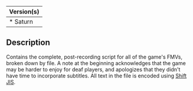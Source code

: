 | Version(s) |
| ---------- |
| * Saturn |

## Description

Contains the complete, post-recording script for all of the game's FMVs, broken down by file.
A note at the beginning acknowledges that the game may be harder to enjoy for deaf players, and apologizes that they didn't have time to incorporate subtitles.
All text in the file is encoded using [Shift JIS](https://en.wikipedia.org/wiki/Shift_JIS).
